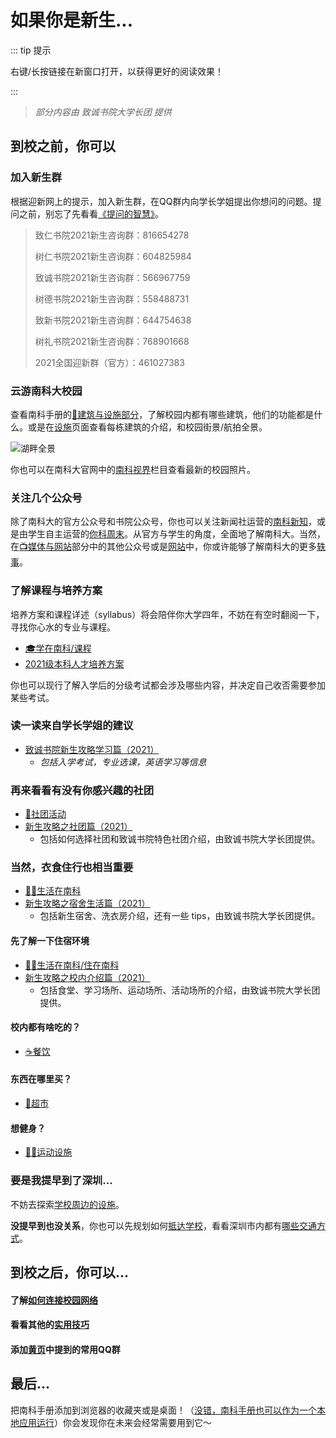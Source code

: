# 如果你是新生...

::: tip 提示

右键/长按链接在新窗口打开，以获得更好的阅读效果！

:::

> *部分内容由 致诚书院大学长团 提供*

## 到校之前，你可以

### 加入新生群

根据迎新网上的提示，加入新生群，在QQ群内向学长学姐提出你想问的问题。提问之前，别忘了先看看[《提问的智慧》](https://github.com/ryanhanwu/How-To-Ask-Questions-The-Smart-Way/blob/master/README-zh_CN.md)。

> 致仁书院2021新生咨询群：816654278
>
> 树仁书院2021新生咨询群：604825984
>
> 致诚书院2021新生咨询群：566967759
>
> 树德书院2021新生咨询群：558488731
>
> 致新书院2021新生咨询群：644754638
>
> 树礼书院2021新生咨询群：768901668
>
> 2021全国迎新群（官方）：461027383


### 云游南科大校园

查看南科手册的[🏫建筑与设施部分](/facility/)，了解校园内都有哪些建筑，他们的功能都是什么。或是在[设施](/facility/)页面查看每栋建筑的介绍，和校园街景/航拍全景。

![湖畔全景](https://mirrors.sustech.edu.cn/git/sustech-online/sustech-online-ng/-/raw/master/docs/facility/campus-pano.jpg)

你也可以在南科大官网中的[南科视界](https://www.sustech.edu.cn/zh/gallery.html)栏目查看最新的校园照片。

### 关注几个公众号<Badge text="Recommend" type="tip"/>

除了南科大的官方公众号和书院公众号，你也可以关注新闻社运营的[南科新知](/media/#学生组织与社团)，或是由学生自主运营的[你科周末](/media/#微信公众号)。从官方与学生的角度，全面地了解南科大。当然，在[📺媒体与网站](/media/#📺媒体与网站)部分中的其他公众号或是[网站](https://suste.ch/)中，你或许能够了解南科大的更多[轶事](https://sustc.wiki/%E7%89%B9%E6%AE%8A:%E6%89%80%E6%9C%89%E9%A1%B5%E9%9D%A2?from=&to=&namespace=0&hideredirects=1)。

### 了解课程与培养方案

培养方案和课程详述（syllabus）将会陪伴你大学四年，不妨在有空时翻阅一下，寻找你心水的专业与课程。

- [🎓学在南科/课程](/study/by-shude-college/advice-on-study.md#入学考试的建议)
- [2021级本科人才培养方案](https://mirrors.sustech.edu.cn/courses/本科人才培养方案/2021级本科人才培养方案/)

你也可以现行了解入学后的分级考试都会涉及哪些内容，并决定自己收否需要参加某些考试。

### 读一读来自学长学姐的建议

- [致诚书院新生攻略学习篇（2021）](/study/by-zhicheng-college/新生攻略之学习篇.md)
  - *包括入学考试，专业选课，英语学习等信息*

### 再来看看有没有你感兴趣的社团

- [🎡社团活动](/organizations/#社团)
- [新生攻略之社团篇（2021）](/life/by-zhicheng-college/新生攻略之社团篇.md)
  - 包括如何选择社团和致诚书院特色社团介绍，由致诚书院大学长团提供。

### 当然，衣食住行也相当重要

- [👨‍🎓生活在南科](/life/)
- [新生攻略之宿舍生活篇（2021）](/life/by-zhicheng-college/新生攻略之宿舍生活篇.md)
  - 包括新生宿舍、洗衣房介绍，还有一些 tips，由致诚书院大学长团提供。

#### 先了解一下住宿环境

- [👨‍🎓生活在南科/住在南科](/life/dormitory/)
- [新生攻略之校内介绍篇（2021）](/life/by-zhicheng-college/新生攻略之校内介绍篇.md)
  - 包括食堂、学习场所、运动场所、活动场所的介绍，由致诚书院大学长团提供。

#### 校内都有啥吃的？

- [☕️餐饮](/life/catering/)

#### 东西在哪里买？

- [🏪超市](/life/#超市)

#### 想健身？

- [🏊‍♀️运动设施](/life/sports-facility/)

### 要是我提早到了深圳...

不妨去探索[学校周边的设施](/surroundings/)。

**没提早到也没关系**，你也可以先规划如何[抵达学校](/transport/#🗺抵达南方科技大学)，看看深圳市内都有[哪些交通方式](/transport/#市内交通)。

## 到校之后，你可以...

#### 了解[如何连接校园网络](/service/network/)

#### 看看其他的[实用技巧](/service/)

#### 添加[黄页](/contact/)中提到的常用QQ群

## 最后...

把南科手册添加到浏览器的收藏夹或是桌面！（[没错，南科手册也可以作为一个本地应用运行](/site-help/)）你会发现你在未来会经常需要用到它～

